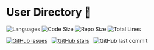 # User Directory :book:

![Languages](https://img.shields.io/github/languages/count/theycallmemattyd/user-directory)
![Code Size](https://img.shields.io/github/languages/code-size/theycallmemattyd/user-directory)
![Repo Size](https://img.shields.io/github/repo-size/theycallmemattyd/user-directory)
![Total Lines](https://img.shields.io/tokei/lines/github/theycallmemattyd/user-directory)

[![GitHub issues](https://img.shields.io/github/issues/TheyCallMeMattyD/user-directory?style=for-the-badge)](https://github.com/TheyCallMeMattyD/user-directory/issues) &nbsp;
[![GitHub stars](https://img.shields.io/github/stars/TheyCallMeMattyD/user-directory?style=for-the-badge)](https://github.com/TheyCallMeMattyD/user-directory/stargazers) &nbsp;
![GitHub last commit](https://img.shields.io/github/last-commit/theycallmemattyd/user-directory?style=for-the-badge)  
